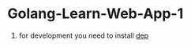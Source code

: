 # Golang-Learn-Web-App-1

1. for development you need to install <a href="https://github.com/golang/dep/releases">dep</a>
